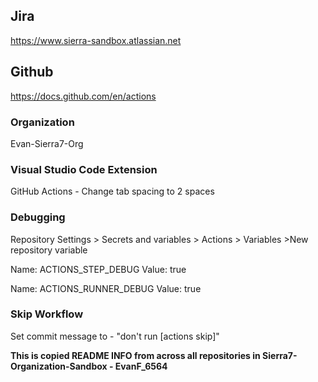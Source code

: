 Jira
---
https://www.sierra-sandbox.atlassian.net

Github
-------
https://docs.github.com/en/actions


### Organization
Evan-Sierra7-Org

### Visual Studio Code Extension 
GitHub Actions - Change tab spacing to 2 spaces

### Debugging
Repository Settings > Secrets and variables > Actions > Variables >New repository variable

Name: ACTIONS_STEP_DEBUG
Value: true

Name: ACTIONS_RUNNER_DEBUG
Value: true

### Skip Workflow
Set commit message to - "don't run [actions skip]"

**This is copied README INFO from across all repositories in Sierra7-Organization-Sandbox - EvanF_6564**